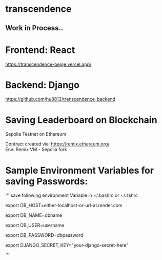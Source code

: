 # transcendence

## Work in Process..

# Frontend: React
https://transcendence-beige.vercel.app/

# Backend: Django
https://github.com/hu8813/transcendence_backend

# Saving Leaderboard on Blockchain
Sepolia Testnet on Ethereum 

Contract created via: https://remix.ethereum.org/  
Env: Remix VM - Sepolia fork


# Sample Environment Variables for saving Passwords:
'''
save following environment Variable in ~/.bashrc or ~/.zshrc 

export DB_HOST=either-localhost-or-url-at.render.com

export DB_NAME=dbname

export DB_USER=username

export DB_PASSWORD=dbpassword

export DJANGO_SECRET_KEY="your-django-secret-here"

'''